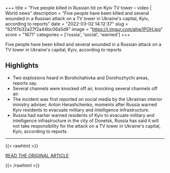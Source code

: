+++
title = "Five people killed in Russian hit on Kyiv TV tower – video | World news"
description = "Five people have been killed and several wounded in a Russian attack on a TV tower in Ukraine's capital, Kyiv, according to reports"
date = "2022-03-02 14:12:37"
slug = "621f7b32a27f2a44bc06a5d9"
image = "https://i.imgur.com/ahw1POH.jpg"
score = "1671"
categories = ['russia', 'social', 'warned']
+++

Five people have been killed and several wounded in a Russian attack on a TV tower in Ukraine's capital, Kyiv, according to reports

## Highlights

- Two explosions heard in Borshchahivka and Dorohozhychi areas, reports say.
- Several channels were knocked off air, knocking several channels off air.
- The incident was first reported on social media by the Ukrainian interior ministry adviser, Anton Herashchenko, moments after Russia warned Kyiv residents to evacuate military and intelligence infrastructure.
- Russia had earlier warned residents of Kyiv to evacuate military and intelligence infrastructure in the city of Donetsk, Russia has said it will not take responsibility for the attack on a TV tower in Ukraine's capital, Kyiv, according to reports.

---

{{< rawhtml >}}
  <p class="article-category">
    <a target="_blank" href="https://www.theguardian.com/world/video/2022/mar/01/deadly-blasts-at-kyiv-tv-tower-disrupt-broadcasts-in-ukraine-video">READ THE ORIGINAL ARTICLE</a>
  </p>
{{< /rawhtml >}}
